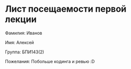 # Лист посещаемости первой лекции

Фамилия: Иванов

Имя: Алексей

Группа: БПИ143(2)

Пожелания: Побольше кодинга и ревью :D
